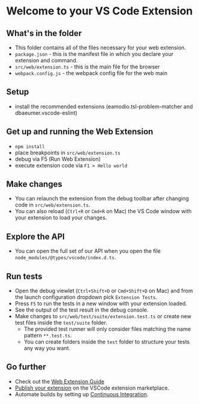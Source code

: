 # Welcome to your VS Code Extension

## What's in the folder

-   This folder contains all of the files necessary for your web extension.
-   `package.json` - this is the manifest file in which you declare your
    extension and command.
-   `src/web/extension.ts` - this is the main file for the browser
-   `webpack.config.js` - the webpack config file for the web main

## Setup

-   install the recommended extensions (eamodio.tsl-problem-matcher and
    dbaeumer.vscode-eslint)

## Get up and running the Web Extension

-   `npm install`
-   place breakpoints in `src/web/extension.ts`
-   debug via F5 (Run Web Extension)
-   execute extension code via `F1 > Hello world`

## Make changes

-   You can relaunch the extension from the debug toolbar after changing code in
    `src/web/extension.ts`.
-   You can also reload (`Ctrl+R` or `Cmd+R` on Mac) the VS Code window with
    your extension to load your changes.

## Explore the API

-   You can open the full set of our API when you open the file
    `node_modules/@types/vscode/index.d.ts`.

## Run tests

-   Open the debug viewlet (`Ctrl+Shift+D` or `Cmd+Shift+D` on Mac) and from the
    launch configuration dropdown pick `Extension Tests`.
-   Press `F5` to run the tests in a new window with your extension loaded.
-   See the output of the test result in the debug console.
-   Make changes to `src/web/test/suite/extension.test.ts` or create new test
    files inside the `test/suite` folder.
    -   The provided test runner will only consider files matching the name
        pattern `**.test.ts`.
    -   You can create folders inside the `test` folder to structure your tests
        any way you want.

## Go further

-   Check out the
    [Web Extension Guide](https://code.visualstudio.com/api/extension-guides/web-extensions)
-   [Publish your extension](https://code.visualstudio.com/api/working-with-extensions/publishing-extension)
    on the VSCode extension marketplace.
-   Automate builds by setting up
    [Continuous Integration](https://code.visualstudio.com/api/working-with-extensions/continuous-integration).
